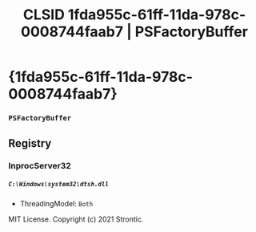 ﻿---
title: "CLSID 1fda955c-61ff-11da-978c-0008744faab7 | PSFactoryBuffer"
excerpt: What is COM-Object CLSID 1fda955c-61ff-11da-978c-0008744faab7?
---

# {1fda955c-61ff-11da-978c-0008744faab7}

### `PSFactoryBuffer`

## Registry


### InprocServer32

##### `C:\Windows\system32\dtsh.dll`
* ThreadingModel: `Both`

MIT License. Copyright (c) 2021 Strontic.


